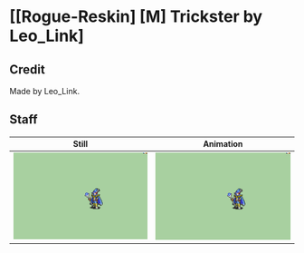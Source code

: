 # [\[Rogue-Reskin\] \[M\] Trickster by Leo_Link]

## Credit

Made by Leo_Link.

## Staff

| Still | Animation |
| :---: | :-------: |
| ![Staff still](./Staff_000.png) | ![Staff animation](./Staff.gif) |
